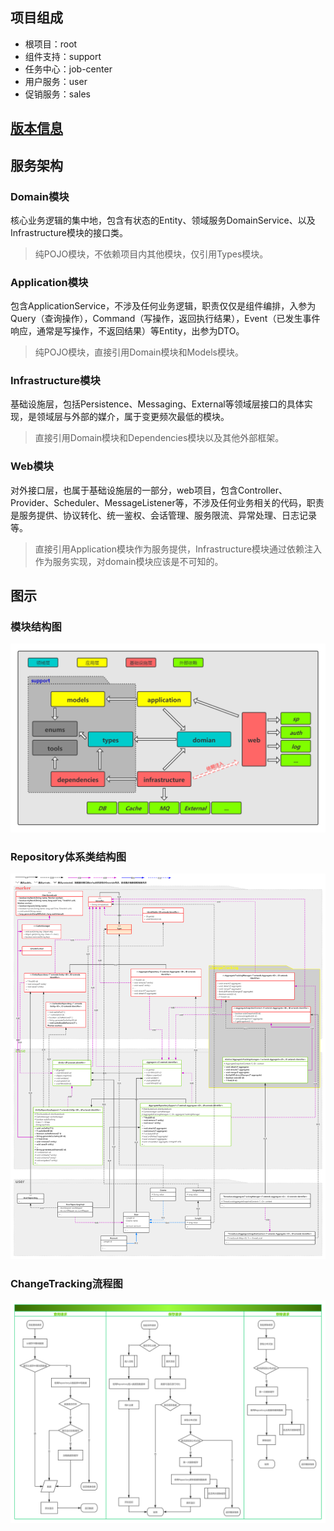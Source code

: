 ## 项目组成

- 根项目：root
- 组件支持：support
- 任务中心：job-center
- 用户服务：user
- 促销服务：sales

## [版本信息](/version_info.md)

## 服务架构

### Domain模块

核心业务逻辑的集中地，包含有状态的Entity、领域服务DomainService、以及Infrastructure模块的接口类。

> 纯POJO模块，不依赖项目内其他模块，仅引用Types模块。

### Application模块

包含ApplicationService，不涉及任何业务逻辑，职责仅仅是组件编排，入参为Query（查询操作），Command（写操作，返回执行结果），Event（已发生事件响应，通常是写操作，不返回结果）等Entity，出参为DTO。

> 纯POJO模块，直接引用Domain模块和Models模块。

### Infrastructure模块

基础设施层，包括Persistence、Messaging、External等领域层接口的具体实现，是领域层与外部的媒介，属于变更频次最低的模块。

> 直接引用Domain模块和Dependencies模块以及其他外部框架。

### Web模块

对外接口层，也属于基础设施层的一部分，web项目，包含Controller、Provider、Scheduler、MessageListener等，不涉及任何业务相关的代码，职责是服务提供、协议转化、统一鉴权、会话管理、服务限流、异常处理、日志记录等。

> 直接引用Application模块作为服务提供，Infrastructure模块通过依赖注入作为服务实现，对domain模块应该是不可知的。

## 图示

### 模块结构图

![](/files/module_struct.png)

### Repository体系类结构图

![](/files/repository_struct.png)

### ChangeTracking流程图

![](/files/change_tracking_flow.png)
